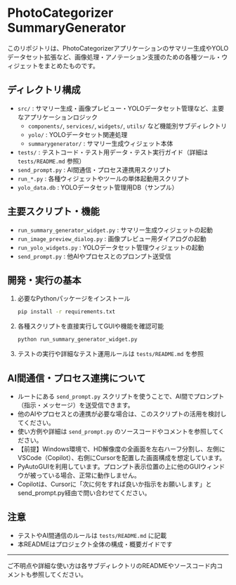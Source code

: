 # PhotoCategorizer SummaryGenerator

このリポジトリは、PhotoCategorizerアプリケーションのサマリー生成やYOLOデータセット拡張など、画像処理・アノテーション支援のための各種ツール・ウィジェットをまとめたものです。

## ディレクトリ構成

- `src/` : サマリー生成・画像プレビュー・YOLOデータセット管理など、主要なアプリケーションロジック
  - `components/`, `services/`, `widgets/`, `utils/` など機能別サブディレクトリ
  - `yolo/` : YOLOデータセット関連処理
  - `summarygenerator/` : サマリー生成ウィジェット本体
- `tests/` : テストコード・テスト用データ・テスト実行ガイド（詳細は `tests/README.md` 参照）
- `send_prompt.py` : AI間通信・プロセス連携用スクリプト
- `run_*.py` : 各種ウィジェットやツールの単体起動用スクリプト
- `yolo_data.db` : YOLOデータセット管理用DB（サンプル）

## 主要スクリプト・機能

- `run_summary_generator_widget.py` : サマリー生成ウィジェットの起動
- `run_image_preview_dialog.py` : 画像プレビュー用ダイアログの起動
- `run_yolo_widgets.py` : YOLOデータセット管理ウィジェットの起動
- `send_prompt.py` : 他AIやプロセスとのプロンプト送受信

## 開発・実行の基本

1. 必要なPythonパッケージをインストール
   ```bash
   pip install -r requirements.txt
   ```
2. 各種スクリプトを直接実行してGUIや機能を確認可能
   ```bash
   python run_summary_generator_widget.py
   ```
3. テストの実行や詳細なテスト運用ルールは `tests/README.md` を参照

## AI間通信・プロセス連携について

- ルートにある `send_prompt.py` スクリプトを使うことで、AI間でプロンプト（指示・メッセージ）を送受信できます。
- 他のAIやプロセスとの連携が必要な場合は、このスクリプトの活用を検討してください。
- 使い方例や詳細は `send_prompt.py` のソースコードやコメントを参照してください。
- 【前提】Windows環境で、HD解像度の全画面を左右ハーフ分割し、左側にVSCode（Copilot）、右側にCursorを配置した画面構成を想定しています。
- PyAutoGUIを利用しています。プロンプト表示位置の上に他のGUIウィンドウが被っている場合、正常に動作しません。
- Copilotは、Cursorに「次に何をすれば良いか指示をお願いします」とsend_prompt.py経由で問い合わせてください。

## 注意
- テストやAI間通信のルールは `tests/README.md` に記載
- 本READMEはプロジェクト全体の構成・概要ガイドです

---

ご不明点や詳細な使い方は各サブディレクトリのREADMEやソースコード内コメントも参照してください。